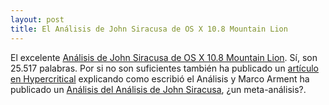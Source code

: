 ```yaml
---
layout: post
title: El Análisis de John Siracusa de OS X 10.8 Mountain Lion
---
```


El excelente [Análisis de John Siracusa de OS X 10.8 Mountain Lion][1]. Sí, son 25.517 palabras. Por si no son suficientes también ha publicado un [artículo en Hypercritical][2] explicando como escribió el Análisis y Marco Arment ha publicado un [Análisis del Análisis de John Siracusa][3], ¿un meta-análisis?.

   [1]: http://arstechnica.com/apple/2012/07/os-x-10-8/
   [2]: http://hypercritical.co/2012/07/25/mountain-lion
   [3]: http://www.marco.org/2012/07/25/siracusa-mountain-lion-review-review

